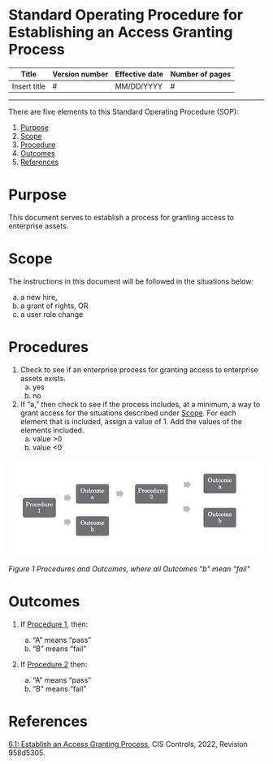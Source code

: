 # Standard Operating Procedure for Establishing an Access Granting Process

| Title        | Version number | Effective date | Number of pages |
| --- | --- | ---- | --- |
| Insert title | #              | MM/DD/YYYY     | #               |

---------
There are five elements to this Standard Operating Procedure (SOP):

1. [Purpose](https://github.com/Roxoutthere/Roxoutthere/blob/main/SOP_Sample.md#purpose)
1. [Scope](https://github.com/Roxoutthere/Roxoutthere/blob/main/SOP_Sample.md#scope)
1. [Procedure](https://github.com/Roxoutthere/Roxoutthere/blob/main/SOP_Sample.md#procedures)
1. [Outcomes](https://github.com/Roxoutthere/Roxoutthere/blob/main/SOP_Sample.md#outcomes)
1. [References](https://github.com/Roxoutthere/Roxoutthere/blob/main/SOP_Sample.md#references)

# Purpose

This document serves to establish a process for granting access to enterprise assets.

# Scope

The instructions in this document will be followed in the situations below:

<ol type="a">
  <li>a new hire,</li>
  <li>a grant of rights, OR</li>
  <li>a user role change</li>
</ol>


# Procedures

1. Check to see if an enterprise process for granting access to enterprise assets exists.
        <ol type="a">
            <li>yes</li>
            <li>no</li>
        </ol>
2. If “a,” then check to see if the process includes, at a minimum, a way to grant access for the situations described under [Scope](https://github.com/Roxoutthere/Roxoutthere/blob/main/SOP_Sample.md#scope). For each element that is included, assign a value of 1. Add the values of the elements included.
    <ol type="a">
            <li>value >0</li>
            <li>value <0</li>
        </ol>

![Figure](SOPVisualization.png)

*Figure 1 Procedures and Outcomes, where all Outcomes "b" mean "fail"*  

# Outcomes

1. If [Procedure 1](https://github.com/Roxoutthere/Roxoutthere/blob/main/SOP_Sample.md#procedures), then:
    <ol type="a">
            <li>“A” means “pass”</li>
            <li>“B” means “fail”</li>
        </ol>

2. If [Procedure 2](https://github.com/Roxoutthere/Roxoutthere/blob/main/SOP_Sample.md#procedures) then:
    <ol type="a">
            <li>“A” means “pass”</li>
            <li>“B” means “fail”</li>
        </ol>

# References

[6.1: Establish an Access Granting Process](https://controls-assessment-specification.readthedocs.io/en/stable/control-6/control-6.1.html), CIS Controls, 2022, Revision 958d5305.
